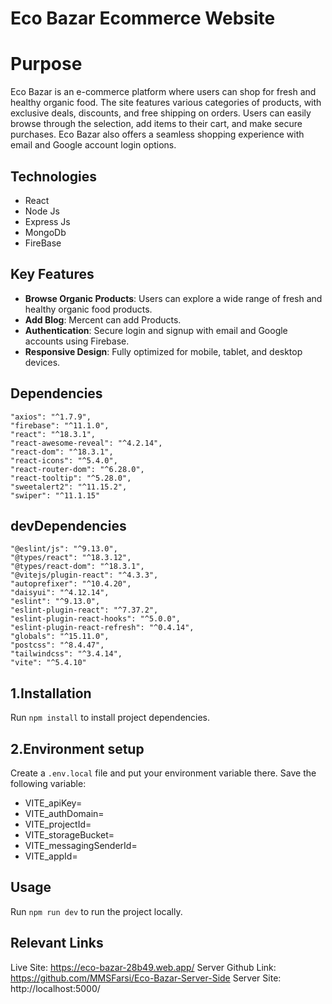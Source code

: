# Eco Bazar Ecommerce Website

# Purpose
Eco Bazar is an e-commerce platform where users can shop for fresh and healthy organic food. The site features various categories of products, with exclusive deals, discounts, and free shipping on orders. Users can easily browse through the selection, add items to their cart, and make secure purchases. Eco Bazar also offers a seamless shopping experience with email and Google account login options.



## Technologies
- React
- Node Js
- Express Js
- MongoDb
- FireBase


## Key Features

- **Browse Organic Products**: Users can explore a wide range of fresh and healthy organic food products.
- **Add Blog**: Mercent can add Products.
- **Authentication**: Secure login and signup with email and Google accounts using Firebase.
- **Responsive Design**: Fully optimized for mobile, tablet, and desktop devices.


## Dependencies
    "axios": "^1.7.9",
    "firebase": "^11.1.0",
    "react": "^18.3.1",
    "react-awesome-reveal": "^4.2.14",
    "react-dom": "^18.3.1",
    "react-icons": "^5.4.0",
    "react-router-dom": "^6.28.0",
    "react-tooltip": "^5.28.0",
    "sweetalert2": "^11.15.2",
    "swiper": "^11.1.15"
## devDependencies
    "@eslint/js": "^9.13.0",
    "@types/react": "^18.3.12",
    "@types/react-dom": "^18.3.1",
    "@vitejs/plugin-react": "^4.3.3",
    "autoprefixer": "^10.4.20",
    "daisyui": "^4.12.14",
    "eslint": "^9.13.0",
    "eslint-plugin-react": "^7.37.2",
    "eslint-plugin-react-hooks": "^5.0.0",
    "eslint-plugin-react-refresh": "^0.4.14",
    "globals": "^15.11.0",
    "postcss": "^8.4.47",
    "tailwindcss": "^3.4.14",
    "vite": "^5.4.10"

## 1.Installation

Run `npm install` to install project dependencies.

## 2.Environment setup

Create a `.env.local` file and put your environment variable there. Save the following variable:

- VITE_apiKey=
- VITE_authDomain=
- VITE_projectId=
- VITE_storageBucket=
- VITE_messagingSenderId=
- VITE_appId=


## Usage

Run `npm run dev` to run the project locally.    

## Relevant Links
Live Site: https://eco-bazar-28b49.web.app/
Server Github Link: https://github.com/MMSFarsi/Eco-Bazar-Server-Side
Server Site: http://localhost:5000/
